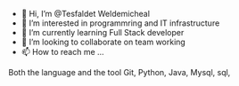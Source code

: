 - 👋 Hi, I’m @Tesfaldet Weldemicheal 
- 👀 I’m interested in programmring and IT infrastructure
- 🌱 I’m currently learning Full Stack developer
- 💞️ I’m looking to collaborate on team working
- 📫 How to reach me ...

<!---
Tesfaldet1/Tesfaldet1 is a ✨ special ✨ repository because its `README.md` (this file) appears on your GitHub profile.
You can click the Preview link to take a look at your changes.
--->
Both the language and the tool
Git, Python, Java, Mysql, sql, 
